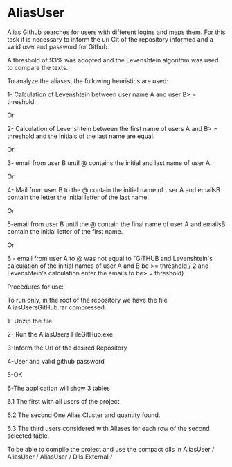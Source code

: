# AliasUser

Alias Github searches for users with different logins and maps them. For this task it is necessary to inform the uri Git of the repository informed and a valid user and password for Github.

A threshold of 93% was adopted and the Levenshtein algorithm was used to compare the texts.

To analyze the aliases, the following heuristics are used:

1- Calculation of Levenshtein between user name A and user B> = threshold.

Or

2- Calculation of Levenshtein between the first name of users A and B> = threshold and the initials of the last name are equal.

Or

3- email from user B until @ contains the initial and last name of user A.

Or

4- Mail from user B to the @ contain the initial name of user A and emailsB contain the letter the initial letter of the last name.

Or

5-email from user B until the @ contain the final name of user A and emailsB contain the initial letter of the first name.

Or

6 - email from user A to @ was not equal to "GITHUB and Levenshtein's calculation of the initial names of user A and B be >= threshold / 2 and Levenshtein's calculation enter the emails to be> = threshold)


Procedures for use:

To run only, in the root of the repository we have the file AliasUsersGitHub.rar compressed.

1- Unzip the file

2- Run the AliasUsers FileGitHub.exe

3-Inform the Url of the desired Repository

4-User and valid github password

5-OK

6-The application will show 3 tables

  6.1 The first with all users of the project
  
  6.2 The second One Alias Cluster and quantity found.
  
  6.3 The third users considered with Aliases for each row of the second selected table.
  
  
To be able to compile the project and use the compact dlls in AliasUser / AliasUser / AliasUser / Dlls External /
